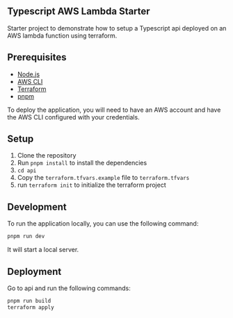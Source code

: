 ## Typescript AWS Lambda Starter

Starter project to demonstrate how to setup a Typescript api deployed on an AWS lambda function using terraform.

## Prerequisites

- [Node.js](https://nodejs.org/en/download/)
- [AWS CLI](https://docs.aws.amazon.com/cli/latest/userguide/cli-chap-install.html)
- [Terraform](https://learn.hashicorp.com/tutorials/terraform/install-cli)
- [pnpm](https://pnpm.io/installation)

To deploy the application, you will need to have an AWS account and have the AWS CLI configured with your credentials.

## Setup

1. Clone the repository
2. Run `pnpm install` to install the dependencies
3. `cd api`
4. Copy the `terraform.tfvars.example` file to `terraform.tfvars`
5. run `terraform init` to initialize the terraform project

## Development

To run the application locally, you can use the following command:

```bash
pnpm run dev
```

It will start a local server.

## Deployment

Go to api and run the following commands:

```bash
pnpm run build
terraform apply
```
